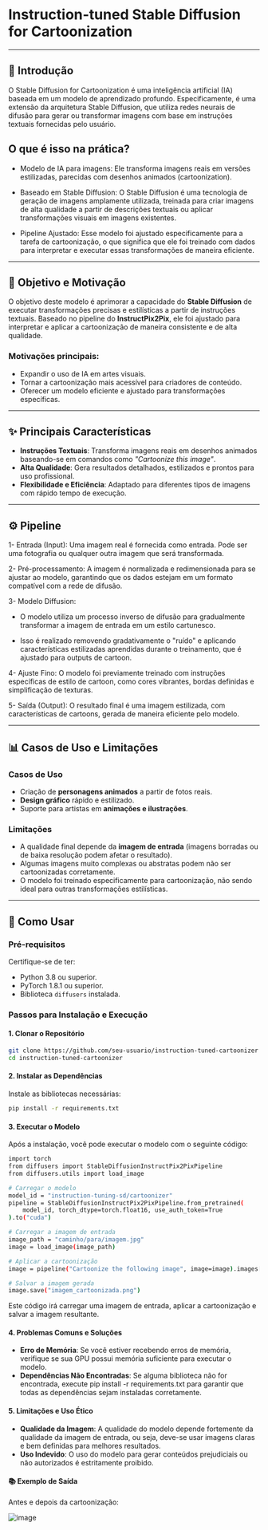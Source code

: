 # **Instruction-tuned Stable Diffusion for Cartoonization**

---

## **📜 Introdução**

O Stable Diffusion for Cartoonization é uma inteligência artificial (IA) baseada em um modelo de aprendizado profundo. Especificamente, é uma extensão da arquitetura Stable Diffusion, que utiliza redes neurais de difusão para gerar ou transformar imagens com base em instruções textuais fornecidas pelo usuário.

## **O que é isso na prática?**
- Modelo de IA para imagens: Ele transforma imagens reais em versões estilizadas, parecidas com desenhos animados (cartoonization).
  
- Baseado em Stable Diffusion: O Stable Diffusion é uma tecnologia de geração de imagens amplamente utilizada, treinada para criar imagens de alta qualidade a partir de descrições textuais ou aplicar transformações visuais em imagens existentes.
  
- Pipeline Ajustado: Esse modelo foi ajustado especificamente para a tarefa de cartoonização, o que significa que ele foi treinado com dados para interpretar e executar essas transformações de maneira eficiente.

---

## **🎯 Objetivo e Motivação**

O objetivo deste modelo é aprimorar a capacidade do **Stable Diffusion** de executar transformações precisas e estilísticas a partir de instruções textuais. Baseado no pipeline do **InstructPix2Pix**, ele foi ajustado para interpretar e aplicar a cartoonização de maneira consistente e de alta qualidade.

### **Motivações principais:**

- Expandir o uso de IA em artes visuais.
- Tornar a cartoonização mais acessível para criadores de conteúdo.
- Oferecer um modelo eficiente e ajustado para transformações específicas.

---

## **✨ Principais Características**

- **Instruções Textuais**: Transforma imagens reais em desenhos animados baseando-se em comandos como *"Cartoonize this image"*.  
- **Alta Qualidade**: Gera resultados detalhados, estilizados e prontos para uso profissional.  
- **Flexibilidade e Eficiência**: Adaptado para diferentes tipos de imagens com rápido tempo de execução.  

---

## **⚙️ Pipeline**

1- Entrada (Input):
Uma imagem real é fornecida como entrada. Pode ser uma fotografia ou qualquer outra imagem que será transformada.

2- Pré-processamento:
A imagem é normalizada e redimensionada para se ajustar ao modelo, garantindo que os dados estejam em um formato compatível com a rede de difusão.

3- Modelo Diffusion:

- O modelo utiliza um processo inverso de difusão para gradualmente transformar a imagem de entrada em um estilo cartunesco.
  
- Isso é realizado removendo gradativamente o "ruído" e aplicando características estilizadas aprendidas durante o treinamento, que é ajustado para outputs de cartoon.
  
4- Ajuste Fino:
O modelo foi previamente treinado com instruções específicas de estilo de cartoon, como cores vibrantes, bordas definidas e simplificação de texturas.

5- Saída (Output):
O resultado final é uma imagem estilizada, com características de cartoons, gerada de maneira eficiente pelo modelo.

---

## **📊 Casos de Uso e Limitações**

### **Casos de Uso**

- Criação de **personagens animados** a partir de fotos reais.  
- **Design gráfico** rápido e estilizado.  
- Suporte para artistas em **animações e ilustrações**.  

### **Limitações**

- A qualidade final depende da **imagem de entrada** (imagens borradas ou de baixa resolução podem afetar o resultado).  
- Algumas imagens muito complexas ou abstratas podem não ser cartoonizadas corretamente.  
- O modelo foi treinado especificamente para cartoonização, não sendo ideal para outras transformações estilísticas.

---

## **🚀 Como Usar**

### **Pré-requisitos**

Certifique-se de ter:

- Python 3.8 ou superior.  
- PyTorch 1.8.1 ou superior.  
- Biblioteca `diffusers` instalada.  

### **Passos para Instalação e Execução**

#### **1. Clonar o Repositório**

```bash
git clone https://github.com/seu-usuario/instruction-tuned-cartoonizer
cd instruction-tuned-cartoonizer
```

#### **2. Instalar as Dependências**

Instale as bibliotecas necessárias:

```bash
pip install -r requirements.txt
```

#### **3. Executar o Modelo**

Após a instalação, você pode executar o modelo com o seguinte código:

```bash
import torch
from diffusers import StableDiffusionInstructPix2PixPipeline
from diffusers.utils import load_image

# Carregar o modelo
model_id = "instruction-tuning-sd/cartoonizer"
pipeline = StableDiffusionInstructPix2PixPipeline.from_pretrained(
    model_id, torch_dtype=torch.float16, use_auth_token=True
).to("cuda")

# Carregar a imagem de entrada
image_path = "caminho/para/imagem.jpg"
image = load_image(image_path)

# Aplicar a cartoonização
image = pipeline("Cartoonize the following image", image=image).images[0]

# Salvar a imagem gerada
image.save("imagem_cartoonizada.png")

```

Este código irá carregar uma imagem de entrada, aplicar a cartoonização e salvar a imagem resultante.

#### **4. Problemas Comuns e Soluções**

- **Erro de Memória**: Se você estiver recebendo erros de memória, verifique se sua GPU possui memória suficiente para executar o modelo.
- **Dependências Não Encontradas**: Se alguma biblioteca não for encontrada, execute pip install -r requirements.txt para garantir que todas as dependências sejam instaladas corretamente.

#### **5. Limitações e Uso Ético**

- **Qualidade da Imagem**: A qualidade do modelo depende fortemente da qualidade da imagem de entrada, ou seja, deve-se usar imagens claras e bem definidas para melhores resultados.
- **Uso Indevido**: O uso do modelo para gerar conteúdos prejudiciais ou não autorizados é estritamente proibido.

#### **📚 Exemplo de Saída**

Antes e depois da cartoonização:

![image](https://github.com/user-attachments/assets/39ae54a8-9236-474b-82b2-7b43e9abe7d5)

